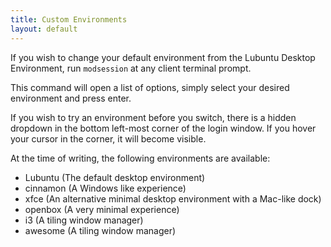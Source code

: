 ```yaml
---
title: Custom Environments
layout: default
---
```

If you wish to change your default environment from the Lubuntu Desktop Environment, run `modsession` at any client terminal prompt.

This command will open a list of options, simply select your desired environment and press enter.

If you wish to try an environment before you switch, there is a hidden dropdown in the bottom left-most corner of the login window.  If you hover your cursor in the corner, it will become visible.

At the time of writing, the following environments are available:

* Lubuntu (The default desktop environment)
* cinnamon (A Windows like experience)
* xfce (An alternative minimal desktop environment with a Mac-like dock)
* openbox (A very minimal experience)
* i3 (A tiling window manager)
* awesome (A tiling window manager)
